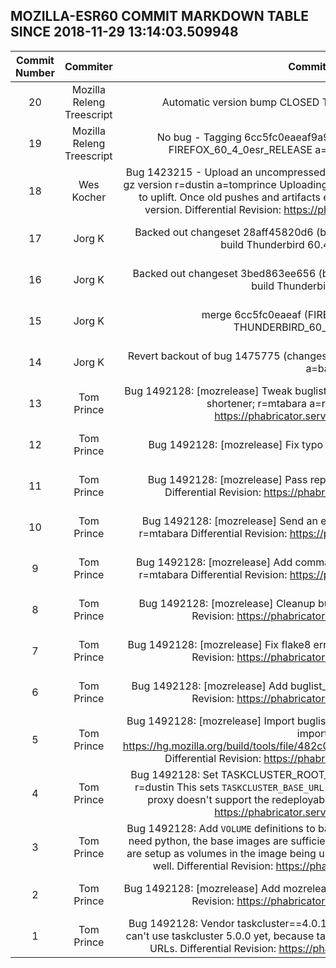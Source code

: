 ## MOZILLA-ESR60 COMMIT MARKDOWN TABLE SINCE 2018-11-29 13:14:03.509948

| Commit Number | Commiter | Commit Message | Commit Url | Date | 
|:---:|:----:|:----------------------------------:|:------:|:----:| 
|20|Mozilla Releng Treescript |Automatic version bump CLOSED TREE NO BUG a=release DONTBUILD|[URL](https://hg.mozilla.org/releases/mozilla-esr60/pushloghtml?changeset=6a1fced923f7)|2018-12-11 14:12:32
|19|Mozilla Releng Treescript |No bug - Tagging 6cc5fc0eaeaf9a9abcfc2722999ecdc6b539c23d with FIREFOX_60_4_0esr_RELEASE a=release CLOSED TREE DONTBUILD|[URL](https://hg.mozilla.org/releases/mozilla-esr60/pushloghtml?changeset=d7a01fb1c268)|2018-12-11 14:12:28
|18|Wes Kocher |Bug 1423215 - Upload an uncompressed runnable-jobs.json artifact in addition to the gz version r=dustin a=tomprince  Uploading both versions will hopefully make this easier to uplift. Once old pushes and artifacts expire, we can stop uploading the gzipped version.  Differential Revision: https://phabricator.services.mozilla.com/D13601|[URL](https://hg.mozilla.org/releases/mozilla-esr60/pushloghtml?changeset=53b49526917f)|2018-12-09 05:07:48
|17|Jorg K |Backed out changeset 28aff45820d6 (bug 1475775 for causing bug 1510212) to build Thunderbird 60.4.0. a=jorgk DONTBUILD|[URL](https://hg.mozilla.org/releases/mozilla-esr60/pushloghtml?changeset=c23331af8ac6)|2018-12-08 16:20:05
|16|Jorg K |Backed out changeset 3bed863ee656 (bug 1496736 for causing bug 1510212) to build Thunderbird 60.4.0. a=jorgk|[URL](https://hg.mozilla.org/releases/mozilla-esr60/pushloghtml?changeset=0ced5dcd7017)|2018-12-08 16:16:34
|15|Jorg K |merge 6cc5fc0eaeaf (FIREFOX_60_4_0esr_BUILD2) to THUNDERBIRD_60_VERBRANCH. a=jorgk|[URL](https://hg.mozilla.org/releases/mozilla-esr60/pushloghtml?changeset=389bc30fbc0b)|2018-12-08 16:13:17
|14|Jorg K |Revert backout of bug 1475775 (changeset f0bcd8dbddfb) to allow merge with 60.4. a=backout|[URL](https://hg.mozilla.org/releases/mozilla-esr60/pushloghtml?changeset=28aff45820d6)|2018-12-08 15:27:08
|13|Tom Prince |Bug 1492128: [mozrelease] Tweak buglist email to be nicely formated and not use URL shortener; r=mtabara a=release  Differential Revision: https://phabricator.services.mozilla.com/D11096|[URL](https://hg.mozilla.org/releases/mozilla-esr60/pushloghtml?changeset=27d80d202f78)|2018-11-06 18:54:20
|12|Tom Prince |Bug 1492128: [mozrelease] Fix typo in taskcluster proxy configuration; r=me|[URL](https://hg.mozilla.org/releases/mozilla-esr60/pushloghtml?changeset=ce2b8fd01f4c)|2018-11-01 20:21:12
|11|Tom Prince |Bug 1492128: [mozrelease] Pass repository to buglist commands; r=mtabara  Differential Revision: https://phabricator.services.mozilla.com/D10156|[URL](https://hg.mozilla.org/releases/mozilla-esr60/pushloghtml?changeset=3832eeb1e124)|2018-10-30 18:21:49
|10|Tom Prince |Bug 1492128: [mozrelease] Send an email when a release starts with a bug list; r=mtabara  Differential Revision: https://phabricator.services.mozilla.com/D10155|[URL](https://hg.mozilla.org/releases/mozilla-esr60/pushloghtml?changeset=0ad7b5576268)|2018-10-30 21:04:00
|9|Tom Prince |Bug 1492128: [mozrelease] Add command to generate buglist for a given release; r=mtabara  Differential Revision: https://phabricator.services.mozilla.com/D10154|[URL](https://hg.mozilla.org/releases/mozilla-esr60/pushloghtml?changeset=1a026a44500b)|2018-10-30 18:21:40
|8|Tom Prince |Bug 1492128: [mozrelease] Cleanup buglist_creator code; r=mtabara  Differential Revision: https://phabricator.services.mozilla.com/D10153|[URL](https://hg.mozilla.org/releases/mozilla-esr60/pushloghtml?changeset=2e17368b47c9)|2018-10-30 18:21:38
|7|Tom Prince |Bug 1492128: [mozrelease] Fix flake8 errors in buglist_creator; r=mtabara  Differential Revision: https://phabricator.services.mozilla.com/D10152|[URL](https://hg.mozilla.org/releases/mozilla-esr60/pushloghtml?changeset=0b195464716b)|2018-10-30 18:21:36
|6|Tom Prince |Bug 1492128: [mozrelease] Add buglist_creator to test-suite; r=mtabara  Differential Revision: https://phabricator.services.mozilla.com/D10151|[URL](https://hg.mozilla.org/releases/mozilla-esr60/pushloghtml?changeset=d3cbc4397cf6)|2018-10-30 18:21:34
|5|Tom Prince |Bug 1492128: [mozrelease] Import buglist_creator from build-tools; r=mtabara  This is imported from https://hg.mozilla.org/build/tools/file/482c0f6537d47f7cbf1326066ecd1d3efbbd53a7  Differential Revision: https://phabricator.services.mozilla.com/D10150|[URL](https://hg.mozilla.org/releases/mozilla-esr60/pushloghtml?changeset=144b86ee4a5c)|2018-10-30 18:21:32
|4|Tom Prince |Bug 1492128: Set TASKCLUSTER_ROOT_URL in tasks that use the taskcluster proxy; r=dustin  This sets `TASKCLUSTER_BASE_URL` instead of `TASKCLUSTER_ROOT_URL`, since the proxy doesn't support the redeployable URL schema yet.  Differential Revision: https://phabricator.services.mozilla.com/D10149|[URL](https://hg.mozilla.org/releases/mozilla-esr60/pushloghtml?changeset=4585f0bba945)|2018-10-30 21:03:48
|3|Tom Prince |Bug 1492128: Add `VOLUME` definitions to base debian images; r=gps  For tasks that only need python, the base images are sufficient. The in-tree code verifies that the caches are setup as volumes in the image being used, so set the caches in the base images as well.  Differential Revision: https://phabricator.services.mozilla.com/D10148|[URL](https://hg.mozilla.org/releases/mozilla-esr60/pushloghtml?changeset=ae67721d8d14)|2018-10-30 18:26:04
|2|Tom Prince |Bug 1492128: [mozrelease] Add mozrelease tests to taskcluster; r=mtabara  Differential Revision: https://phabricator.services.mozilla.com/D10147|[URL](https://hg.mozilla.org/releases/mozilla-esr60/pushloghtml?changeset=376d2bf874d4)|2018-10-30 18:40:23
|1|Tom Prince |Bug 1492128: Vendor taskcluster==4.0.1; r=firefox-build-system-reviewers,gps  We can't use taskcluster 5.0.0 yet, because taskcluster-proxy does not support new-style URLs.  Differential Revision: https://phabricator.services.mozilla.com/D10146|[URL](https://hg.mozilla.org/releases/mozilla-esr60/pushloghtml?changeset=53fd9b608161)|2018-10-30 17:50:49


